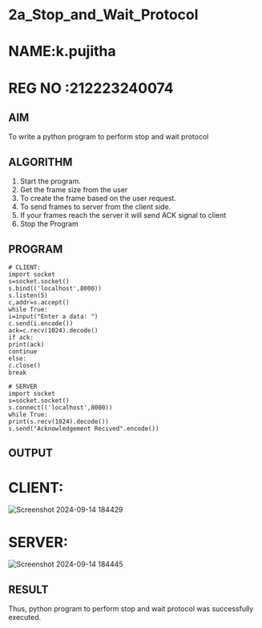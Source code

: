 # 2a_Stop_and_Wait_Protocol
# NAME:k.pujitha
# REG NO :212223240074
## AIM 
To write a python program to perform stop and wait protocol
## ALGORITHM
1. Start the program.
2. Get the frame size from the user
3. To create the frame based on the user request.
4. To send frames to server from the client side.
5. If your frames reach the server it will send ACK signal to client
6. Stop the Program
## PROGRAM
```
# CLIENT:
import socket
s=socket.socket()
s.bind(('localhost',8000))
s.listen(5)
c,addr=s.accept()
while True:
i=input("Enter a data: ")
c.send(i.encode())
ack=c.recv(1024).decode()
if ack:
print(ack)
continue
else:
c.close()
break

# SERVER
import socket
s=socket.socket()
s.connect(('localhost',8000))
while True:
print(s.recv(1024).decode())
s.send("Acknowledgement Recived".encode())
```
## OUTPUT
# CLIENT:
![Screenshot 2024-09-14 184429](https://github.com/user-attachments/assets/d6c4eddd-7d94-42c5-9abc-ec0e8907ee6d)
# SERVER: 
![Screenshot 2024-09-14 184445](https://github.com/user-attachments/assets/113b2aff-8af0-40f5-b5ee-f5d30c8b702e)

## RESULT
Thus, python program to perform stop and wait protocol was successfully executed.
